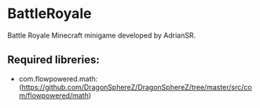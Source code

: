 # BattleRoyale
Battle Royale Minecraft minigame developed by AdrianSR.

## Required libreries: 

- com.flowpowered.math: (https://github.com/DragonSphereZ/DragonSphereZ/tree/master/src/com/flowpowered/math)
